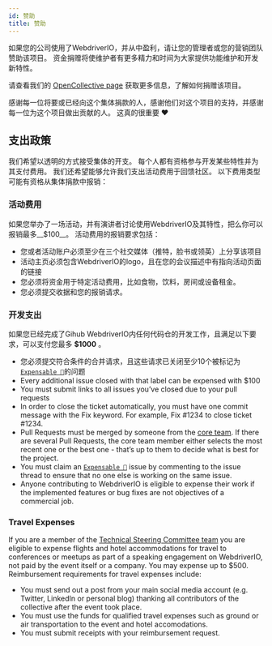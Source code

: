 ```yaml
---
id: 赞助
title: 赞助
---
```


如果您的公司使用了WebdriverIO，并从中盈利，请让您的管理者或您的营销团队赞助该项目。 资金捐赠将使维护者有更多精力和时间为大家提供功能维护和开发新特性。

请查看我们的 [OpenCollective page](https://opencollective.com/webdriverio) 获取更多信息，了解如何捐赠该项目。

感谢每一位将要或已经向这个集体捐款的人，感谢他们对这个项目的支持，并感谢每一位为这个项目做出贡献的人。 这真的很重要 ❤️

## 支出政策

我们希望以透明的方式接受集体的开支。 每个人都有资格参与开发某些特性并为其支付费用。 我们还希望能够允许我们支出活动费用于回馈社区。 以下费用类型可能有资格从集体捐款中报销：

### 活动费用

如果您举办了一场活动，并有演讲者讨论使用WebdriverIO及其特性，把么你可以报销最多__$100__。 活动费用的报销要求包括：

- 您或者活动账户必须至少在三个社交媒体（推特，脸书或领英）上分享该项目
- 活动主页必须包含WebdriverIO的logo，且在您的会议描述中有指向活动页面的链接
- 您必须将资金用于特定活动费用，比如食物，饮料，房间或设备租金。
- 您必须提交收据和您的报销请求。

### 开发支出

如果您已经完成了Gihub WebdriverIO内任何代码仓的开发工作，且满足以下要求，可以支付您最多 __$1000__ 。

- 您必须提交符合条件的合并请求，且这些请求已关闭至少10个被标记为[`Expensable 💸`](https://github.com/webdriverio/webdriverio/labels/Expensable%20%F0%9F%92%B8)的问题
- Every additional issue closed with that label can be expensed with $100
- You must submit links to all issues you’ve closed due to your pull requests
- In order to close the ticket automatically, you must have one commit message with the Fix keyword. For example, Fix #1234 to close ticket #1234.
- Pull Requests must be merged by someone from the [core team](https://github.com/webdriverio/webdriverio/blob/main/AUTHORS.md#tsc-technical-steering-committee). If there are several Pull Requests, the core team member either selects the most recent one or the best one - that’s up to them to decide what is best for the project.
- You must claim an [`Expensable 💸`](https://github.com/webdriverio/webdriverio/labels/Expensable%20%F0%9F%92%B8) issue by commenting to the issue thread to ensure that no one else is working on the same issue.
- Anyone contributing to WebdriverIO is eligible to expense their work if the implemented features or bug fixes are not objectives of a commercial job.

### Travel Expenses

If you are a member of the [Technical Steering Committee team](https://github.com/webdriverio/webdriverio/blob/main/AUTHORS.md#tsc-technical-steering-committee) you are eligible to expense flights and hotel accommodations for travel to conferences or meetups as part of a speaking engagement on WebdriverIO, not paid by the event itself or a company. You may expense up to $500. Reimbursement requirements for travel expenses include:

- You must send out a post from your main social media account (e.g. Twitter, LinkedIn or personal blog) thanking all contributors of the collective after the event took place.
- You must use the funds for qualified travel expenses such as ground or air transportation to the event and hotel accomodations.
- You must submit receipts with your reimbursement request.

